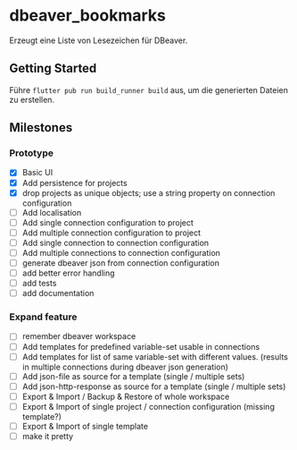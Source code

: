 # dbeaver_bookmarks

Erzeugt eine Liste von Lesezeichen für DBeaver.

## Getting Started

Führe `flutter pub run build_runner build` aus, um die generierten Dateien zu erstellen.

## Milestones

### Prototype

- [x] Basic UI
- [x] Add persistence for projects
- [x] drop projects as unique objects; use a string property on connection configuration
- [ ] Add localisation
- [ ] Add single connection configuration to project
- [ ] Add multiple connection configuration to project
- [ ] Add single connection to connection configuration
- [ ] Add multiple connections to connection configuration
- [ ] generate dbeaver json from connection configuration
- [ ] add better error handling
- [ ] add tests
- [ ] add documentation

### Expand feature

- [ ] remember dbeaver workspace
- [ ] Add templates for predefined variable-set usable in connections
- [ ] Add templates for list of same variable-set with different values. (results in multiple connections during dbeaver json generation)
- [ ] Add json-file as source for a template (single / multiple sets)
- [ ] Add json-http-response as source for a template (single / multiple sets)
- [ ] Export & Import / Backup & Restore of whole workspace
- [ ] Export & Import of single project / connection configuration (missing template?)
- [ ] Export & Import of single template
- [ ] make it pretty